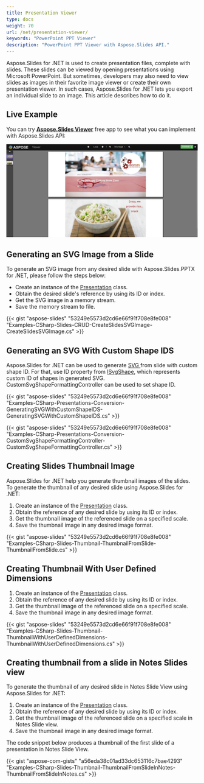 ```yaml
---
title: Presentation Viewer
type: docs
weight: 70
url: /net/presentation-viewer/
keywords: "PowerPoint PPT Viewer"
description: "PowerPoint PPT Viewer with Aspose.Slides API."
---
```




Aspose.Slides for .NET is used to create presentation files, complete with slides. These slides can be viewed by opening presentations using Microsoft PowerPoint. But sometimes, developers may also need to view slides as images in their favorite image viewer or create their own presentation viewer. In such cases, Aspose.Slides for .NET lets you export an individual slide to an image. This article describes how to do it. 
## **Live Example**
You can try [**Aspose.Slides Viewer**](https://products.aspose.app/slides/viewer/) free app to see what you can implement with Aspose.Slides API:

[](https://products.aspose.app/slides/viewer/)

[![todo:image_alt_text](slides-viewer.png)](https://products.aspose.app/slides/viewer/)

## **Generating an SVG Image from a Slide**
To generate an SVG image from any desired slide with Aspose.Slides.PPTX for .NET, please follow the steps below:

- Create an instance of the [Presentation](https://apireference.aspose.com/net/slides/aspose.slides/presentation) class.
- Obtain the desired slide's reference by using its ID or index.
- Get the SVG image in a memory stream.
- Save the memory stream to file.

{{< gist "aspose-slides" "53249e5573d2cd6e66f91f708e8fe008" "Examples-CSharp-Slides-CRUD-CreateSlidesSVGImage-CreateSlidesSVGImage.cs" >}}
## **Generating an SVG With Custom Shape IDS**
Aspose.Slides for .NET can be used to generate [SVG ](https://wiki.fileformat.com/page-description-language/svg/)from slide with custom shape ID. For that, use ID property from [ISvgShape](https://apireference.aspose.com/net/slides/aspose.slides.export/isvgshape), which represents custom ID of shapes in generated SVG. CustomSvgShapeFormattingController can be used to set shape ID.

{{< gist "aspose-slides" "53249e5573d2cd6e66f91f708e8fe008" "Examples-CSharp-Presentations-Conversion-GeneratingSVGWithCustomShapeIDS-GeneratingSVGWithCustomShapeIDS.cs" >}}

{{< gist "aspose-slides" "53249e5573d2cd6e66f91f708e8fe008" "Examples-CSharp-Presentations-Conversion-CustomSvgShapeFormattingController-CustomSvgShapeFormattingController.cs" >}}
## **Creating Slides Thumbnail Image**
Aspose.Slides for .NET help you generate thumbnail images of the slides. To generate the thumbnail of any desired slide using Aspose.Slides for .NET:

1. Create an instance of the [Presentation](https://apireference.aspose.com/net/slides/aspose.slides/presentation) class.
1. Obtain the reference of any desired slide by using its ID or index.
1. Get the thumbnail image of the referenced slide on a specified scale.
1. Save the thumbnail image in any desired image format.

{{< gist "aspose-slides" "53249e5573d2cd6e66f91f708e8fe008" "Examples-CSharp-Slides-Thumbnail-ThumbnailFromSlide-ThumbnailFromSlide.cs" >}}
## **Creating Thumbnail With User Defined Dimensions**
1. Create an instance of the [Presentation](https://apireference.aspose.com/net/slides/aspose.slides/presentation) class.
1. Obtain the reference of any desired slide by using its ID or index.
1. Get the thumbnail image of the referenced slide on a specified scale.
1. Save the thumbnail image in any desired image format.

{{< gist "aspose-slides" "53249e5573d2cd6e66f91f708e8fe008" "Examples-CSharp-Slides-Thumbnail-ThumbnailWithUserDefinedDimensions-ThumbnailWithUserDefinedDimensions.cs" >}}
## **Creating thumbnail from a slide in Notes Slides view**
To generate the thumbnail of any desired slide in Notes Slide View using Aspose.Slides for .NET:

1. Create an instance of the [Presentation](https://apireference.aspose.com/net/slides/aspose.slides/presentation) class.
1. Obtain the reference of any desired slide by using its ID or index.
1. Get the thumbnail image of the referenced slide on a specified scale in Notes Slide view.
1. Save the thumbnail image in any desired image format.

The code snippet below produces a thumbnail of the first slide of a presentation in Notes Slide View.

{{< gist "aspose-com-gists" "a56eda38c01ad33dc653116c7bae4293" "Examples-CSharp-Slides-Thumbnail-ThumbnailFromSlideInNotes-ThumbnailFromSlideInNotes.cs" >}}
